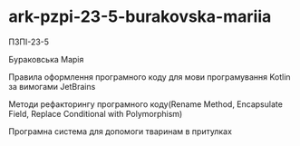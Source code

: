 # ark-pzpi-23-5-burakovska-mariia

ПЗПІ-23-5

Бураковська Марія

Правила оформлення програмного коду для мови програмування Kotlin за вимогами JetBrains

Методи рефакторингу програмного коду(Rename Method, Encapsulate Field, Replace Conditional with Polymorphism)

Програмна система для допомоги тваринам в притулках
